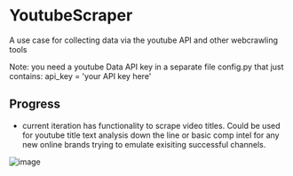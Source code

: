 # YoutubeScraper
A use case for collecting data via the youtube API and other webcrawling tools

Note: you need a youtube Data API key in a separate file config.py that just contains: api_key = 'your API key here'

## Progress
- current iteration has functionality to scrape video titles. Could be used for youtube title text analysis down the line or basic comp intel for any new online brands trying to emulate exisiting successful channels.

![image](https://github.com/Joncwmusic/YoutubeScraper/assets/64911952/8a4940aa-0813-48e0-a219-5a0fbb046f2e)
